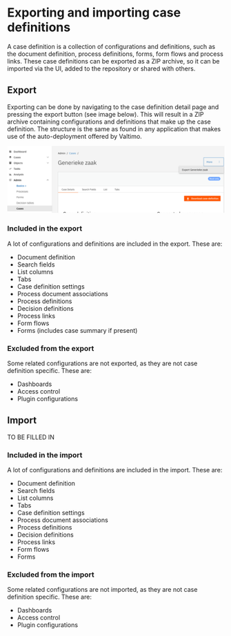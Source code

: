 # Exporting and importing case definitions

A case definition is a collection of configurations and definitions, such as the document definition, process
definitions, forms, form flows and process links. These case definitions can be exported as a ZIP archive, so it can
be imported via the UI, added to the repository or shared with others.

## Export

Exporting can be done by navigating to the case definition detail page and pressing the export button (see image below).
This will result in a ZIP archive containing configurations and definitions that make up the case definition. The
structure is the same as found in any application that makes use of the auto-deployment offered by Valtimo.

![Exporting a case definition](img/export-case-definition.png)

### Included in the export

A lot of configurations and definitions are included in the export. These are:
- Document definition
- Search fields
- List columns
- Tabs
- Case definition settings
- Process document associations
- Process definitions
- Decision definitions
- Process links
- Form flows
- Forms (includes case summary if present)

### Excluded from the export

Some related configurations are not exported, as they are not case definition specific. These are:
- Dashboards
- Access control
- Plugin configurations

## Import

TO BE FILLED IN

### Included in the import

A lot of configurations and definitions are included in the import. These are:
- Document definition
- Search fields
- List columns
- Tabs
- Case definition settings
- Process document associations
- Process definitions
- Decision definitions
- Process links
- Form flows
- Forms

### Excluded from the import

Some related configurations are not imported, as they are not case definition specific. These are:
- Dashboards
- Access control
- Plugin configurations
